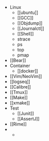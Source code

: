 - Linux
	- [[ubuntu]]
	- [[GCC]]
	- [[Objdump]]
	- [[Journalctl]]
	- [[Shell]]
	- strace
	- ps
	- top
	- pmap
- [[Bear]]
- Container
	- [[docker]]
- [[Vim/NeoVim]]
- [[logseq]]
- [[Calibre]]
- [[Tmux]]
- [[Make]]
- [[xmake]]
- Test
	- [[Junit]]
	- [[AssertJ]]
- [[Rime]]
-
	-